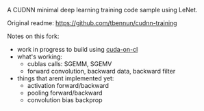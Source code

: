 A CUDNN minimal deep learning training code sample using LeNet.

Original readme: https://github.com/tbennun/cudnn-training

Notes on this fork:
- work in progress to build using [cuda-on-cl](https://github.com/hughperkins/cuda-on-cl)
- what's working:
  - cublas calls: SGEMM, SGEMV
  - forward convolution, backward data, backward filter
- things that arent implemented yet:
  - activation forward/backward
  - pooling forward/backward
  - convolution bias backprop
